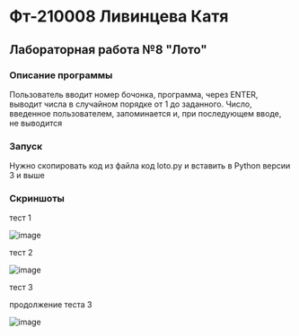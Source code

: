 # Фт-210008 Ливинцева Катя
## Лабораторная работа №8 "Лото"
### Описание программы
Пользователь вводит номер бочонка, программа, через ENTER, выводит числа в случайном порядке
от 1 до заданного. Число, введенное пользователем, запоминается и, при последующем вводе,
не выводится
### Запуск
Нужно скопировать код из файла код loto.py и вставить в Python версии 3 и выше
### Скриншоты

тест 1

![image](https://user-images.githubusercontent.com/113354368/200380828-9817f426-60d4-4900-9e5d-6e2d7d08f9cb.png)

тест 2

![image](https://user-images.githubusercontent.com/113354368/200380960-3d592c06-90e0-41e3-a94b-e279fc043baa.png)

тест 3


продолжение теста 3

![image](https://user-images.githubusercontent.com/113354368/200381343-6784ea5a-5de1-43ab-b51a-ff3a5ad13096.png)
